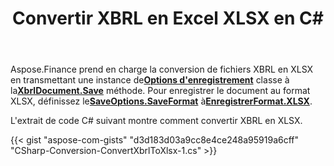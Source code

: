 ﻿---
title: Convertir XBRL en Excel XLSX en C#
linktitle: Convertir XBRL en XLSX
type: docs
weight: 10
url: /fr/net/convert-xbrl-to-xlsx/
description: C# Finance La bibliothèque API prend en charge la conversion des fichiers XBRL en Excel XLSX. Veuillez consulter le code fourni dans cet article.
---
 Aspose.Finance prend en charge la conversion de fichiers XBRL en XLSX en transmettant une instance de[**Options d'enregistrement**](https://reference.aspose.com/finance/net/aspose.finance.xbrl/saveoptions) classe à la[**XbrlDocument.Save**](https://reference.aspose.com/finance/net/aspose.finance.xbrl/xbrldocument/methods/save/index) méthode. Pour enregistrer le document au format XLSX, définissez le[**SaveOptions.SaveFormat**](https://reference.aspose.com/finance/net/aspose.finance.xbrl/saveoptions/properties/saveformat) à[**EnregistrerFormat.XLSX**](https://reference.aspose.com/finance/net/aspose.finance.xbrl/saveformat).

L'extrait de code C# suivant montre comment convertir XBRL en XLSX.

{{< gist "aspose-com-gists" "d3d183d03a9cc8e4ce248a95919a6cff" "CSharp-Conversion-ConvertXbrlToXlsx-1.cs" >}}
